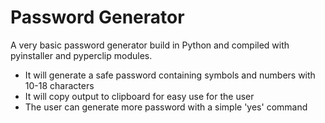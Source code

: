 # Password Generator
A very basic password generator build in Python and compiled with pyinstaller and pyperclip modules.

  - It will generate a safe password containing symbols and numbers with 10-18 characters
  - It will copy output to clipboard for easy use for the user
  - The user can generate more password with a simple 'yes' command
